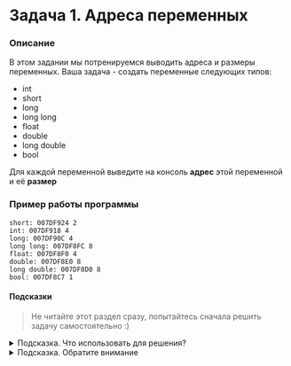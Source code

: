 # Задача 1. Адреса переменных

### Описание
В этом задании мы потренируемся выводить адреса и размеры переменных.
Ваша задача - создать переменные следующих типов:
- int
- short
- long
- long long
- float
- double
- long double
- bool

Для каждой переменной выведите на консоль **адрес** этой переменной и её **размер**


### Пример работы программы
```
short: 007DF924 2
int: 007DF918 4
long: 007DF90C 4
long long: 007DF8FC 8
float: 007DF8F0 4
double: 007DF8E0 8
long double: 007DF8D0 8
bool: 007DF8C7 1
```
#### Подсказки

> Не читайте этот раздел сразу, попытайтесь сначала решить задачу самостоятельно :)

<details>

<summary>Подсказка. Что использовать для решения?</summary>

Для того, чтобы получить от переменной её адрес, нужно использовать оператор `&`

Для того, чтобы узнать размер переменной (и, как следствие, размер типа переменной), нужно использовать оператор `sizeof()`

Для вывода на консоль использовать `std::cout`

</details>

<details>

<summary>Подсказка. Обратите внимание</summary>

Адреса памяти и размер, занимаемый вашими переменными в памяти, может отличаться в зависимости от вашей операционной системы
  
</details>
